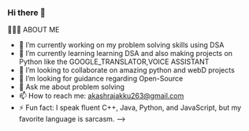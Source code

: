 ### Hi there 👋

👨🏻‍💻  ABOUT ME 

- 🔭 I’m currently working on my problem solving skills using DSA
- 🌱 I’m currently learning learning DSA and also making projects on Python like the GOOGLE_TRANSLATOR,VOICE ASSISTANT 
- 👯 I’m looking to collaborate on amazing python and webD projects 
- 🤔 I’m looking for guidance regarding Open-Source
- 💬 Ask me about problem solving
- 📫 How to reach me: akashrajakku263@gmail.com
- ⚡ Fun fact: I speak fluent C++, Java, Python, and JavaScript, but my favorite language is sarcasm.
-->
